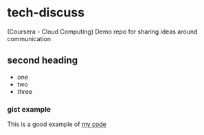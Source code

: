 # tech-discuss
(Coursera - Cloud Computing) Demo repo for sharing ideas around communication


## second heading

* one
* two
* three

### gist example
This is a good example of [my code](https://gist.github.com/Kautharr/b5c82cbb51fb0bb4e86a5e3c700e77a2)
